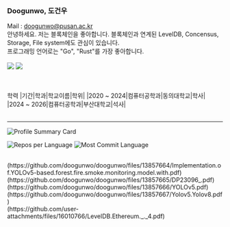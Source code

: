 ### Doogunwo, 도건우

Mail : doogunwo@pusan.ac.kr
<br>
안녕하세요. 저는 블록체인을 좋아합니다. 블록체인과 연계된 LevelDB, Concensus, Storage, File system에도 관심이 있습니다. <br>
프로그래밍 언어로는 "Go", "Rust"를 가장 좋아합니다.
<br>
<br>
<img src="https://img.shields.io/badge/Rust-000000?style=flat-square&logo=Rust&logoColor=white"/>
<img src="https://img.shields.io/badge/Go-00ADD8?style=flat-square&logo=Go&logoColor=white"/>

<br>
<br>
학력
|기간|학과|학교이름|학위|
|2020 ~ 2024|컴퓨터공학과|동의대학교|학사|
|2024 ~ 2026|컴퓨터공학과|부산대학교|석사|


<br>
<br>
<hr>

![Profile Summary Card](https://github-profile-summary-cards.vercel.app/api/cards/profile-details?username=doogunwo&theme=vue)


![Repos per Language](https://github-profile-summary-cards.vercel.app/api/cards/repos-per-language?username=doogunwo&theme=vue) ![Most Commit Language](https://github-profile-summary-cards.vercel.app/api/cards/most-commit-language?username=doogunwo&theme=vue)

<br>
(https://github.com/doogunwo/doogunwo/files/13857664/Implementation.of.YOLOv5-based.forest.fire.smoke.monitoring.model.with.pdf)
<br>
(https://github.com/doogunwo/doogunwo/files/13857665/DP23096_.pdf)
<br>
(https://github.com/doogunwo/doogunwo/files/13857666/YOLOv5.pdf)
<br>
(https://github.com/doogunwo/doogunwo/files/13857667/Yolov5.Yolov8.pdf)
<br>
(https://github.com/user-attachments/files/16010766/LevelDB.Ethereum._._4.pdf)

